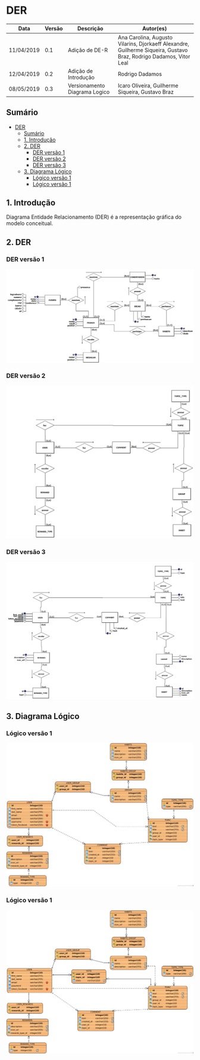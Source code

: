 # DER

| **Data**   | **Versão** | **Descrição**                 | **Autor(es)**                                                                                                      |
| ---------- | ---------- | ----------------------------- | ------------------------------------------------------------------------------------------------------------------ |
| 11/04/2019 | 0.1        | Adição de DE-R                | Ana Carolina, Augusto Vilarins, Djorkaeff Alexandre, Guilherme Siqueira, Gustavo Braz, Rodrigo Dadamos, Vitor Leal |
| 12/04/2019 | 0.2        | Adição de Introdução          | Rodrigo Dadamos                                                                                                    |
| 08/05/2019 | 0.3        | Versionamento Diagrama Logico | Icaro Oliveira, Guilherme Siqueira, Gustavo Braz                                                                   |

## Sumário

- [DER](#der)
  - [Sumário](#sum%C3%A1rio)
  - [1. Introdução](#1-introdu%C3%A7%C3%A3o)
  - [2. DER](#2-der)
    - [DER versão 1](#der-vers%C3%A3o-1)
    - [DER versão 2](#der-vers%C3%A3o-2)
    - [DER versão 3](#der-vers%C3%A3o-3)
  - [3. Diagrama Lógico](#3-diagrama-l%C3%B3gico)
    - [Lógico versão 1](#l%C3%B3gico-vers%C3%A3o-1)
    - [Lógico versão 1](#l%C3%B3gico-vers%C3%A3o-1-1)

## 1. Introdução

Diagrama Entidade Relacionamento (DER) é a representação gráfica do modelo conceitual.

## 2. DER

### DER versão 1

![der](../assets/img/banco/der-v1.png)

### DER versão 2

![der](../assets/img/banco/der_v3.jpg)

### DER versão 3

![der](../assets/img/banco/der_v5.jpg)

## 3. Diagrama Lógico

### Lógico versão 1

![logico-1](../assets/img/banco/der_v2.jpg)

### Lógico versão 1

![logico-1](../assets/img/banco/logico-v2.png)
